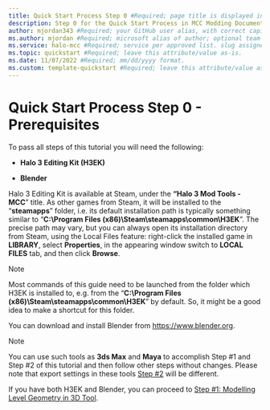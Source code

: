 ```yaml
---
title: Quick Start Process Step 0 #Required; page title is displayed in search results. Include the brand.
description: Step 0 for the Quick Start Process in MCC Modding Documentation. #Required; article description that is displayed in search results. 
author: mjordan343 #Required; your GitHub user alias, with correct capitalization.
ms.author: mjordan #Required; microsoft alias of author; optional team alias.
ms.service: halo-mcc #Required; service per approved list. slug assigned by ACOM.
ms.topic: quickstart #Required; leave this attribute/value as-is.
ms.date: 11/07/2022 #Required; mm/dd/yyyy format.
ms.custom: template-quickstart #Required; leave this attribute/value as-is.
---
```


# Quick Start Process Step 0 - Prerequisites

To pass all steps of this tutorial you will need the following:

- **Halo 3 Editing Kit (H3EK)**

- **Blender**

Halo 3 Editing Kit is available at Steam, under the **“Halo 3 Mod Tools - MCC**” title. As other games from Steam, it will be installed to the “**steamapps**” folder, i.e. its default installation path is typically something similar to “**C:\Program Files (x86)\Steam\steamapps\common\H3EK**”. The precise path may vary, but you can always open its installation directory from Steam, using the Local Files feature: right-click the installed game in **LIBRARY**, select **Properties**, in the appearing window switch to **LOCAL FILES** tab, and then click **Browse**.

> [!NOTE]
> Most commands of this guide need to be launched from the folder which H3EK is installed to, e.g. from the “**C:\Program Files (x86)\Steam\steamapps\common\H3EK**” by default. So, it might be a good idea to make a shortcut for this folder.

You can download and install Blender from https://www.blender.org.

> [!NOTE]
> You can use such tools as **3ds Max** and **Maya** to accomplish Step #1 and Step #2 of this tutorial and then follow other steps without changes. Please note that export settings in these tools [Step #2](./Step2.md) will be different.

If you have both H3EK and Blender, you can proceed to [Step #1: Modelling Level Geometry in 3D Tool](./Step1.md).
